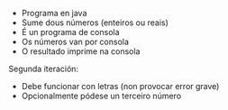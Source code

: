 - Programa en java
- Sume dous números (enteiros ou reais)
- É un programa de consola
- Os números van por consola
- O resultado imprime na consola

Segunda iteración: 

- Debe funcionar con letras (non provocar error grave)
- Opcionalmente pódese un terceiro número
